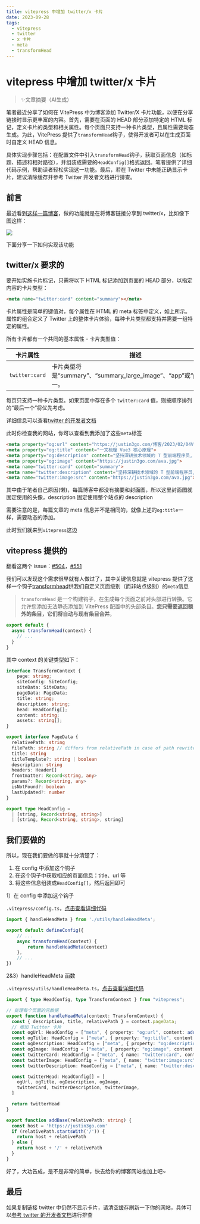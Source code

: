 ```yaml
---
title: vitepress 中增加 twitter/x 卡片
date: 2023-09-28
tags: 
  - vitepress
  - twitter
  - x 卡片
  - meta
  - transformHead
---
```


# vitepress 中增加 twitter/x 卡片

> ✨文章摘要（AI生成）

<!-- DESC SEP -->

笔者最近分享了如何在 VitePress 中为博客添加 Twitter/X 卡片功能，以便在分享链接时显示更丰富的内容。首先，需要在页面的 HEAD 部分添加特定的 HTML 标记，定义卡片的类型和相关属性。每个页面只支持一种卡片类型，且属性需要动态生成。为此，VitePress 提供了`transformHead`钩子，使得开发者可以在生成页面时自定义 HEAD 信息。

具体实现步骤包括：在配置文件中引入`transformHead`钩子，获取页面信息（如标题、描述和相对路径），并组装成需要的`HeadConfig[]`格式返回。笔者提供了详细代码示例，帮助读者轻松实现这一功能。最后，若在 Twitter 中未能正确显示卡片，建议清除缓存并参考 Twitter 开发者文档进行排查。

<!-- DESC SEP -->

## 前言

最近看到[这样一篇博客](https://www.toobug.net/article/web/2022/add-twitter-card-for-blog.html)，做的功能就是在将博客链接分享到 twitter/x，比如像下图这样：

![](https://oss.justin3go.com/blogs/Pasted%20image%2020230928160327.png)

下面分享一下如何实现该功能

## twitter/x 要求的

要开始实施卡片标记，只需将以下 HTML 标记添加到页面的 HEAD 部分，以指定内容的卡片类型：

```html
<meta name="twitter:card" content="summary"></meta>
```

卡片属性是简单的键值对，每个属性在 HTML 的 meta 标签中定义，如上所示。属性的组合定义了 Twitter 上的整体卡片体验，每种卡片类型都支持并需要一组特定的属性。

所有卡片都有一个共同的基本属性 - 卡片类型值：

|卡片属性|描述|
|---|---|
|`twitter:card`|卡片类型将是“summary”、“summary_large_image”、“app”或“player”之一。|

每页只支持一种卡片类型。如果页面中存在多个 `twitter:card` 值，则按顺序排列的“最后一个”将优先考虑。

详细信息可以查看[twitter 的开发者文档](https://developer.twitter.com/en/docs/twitter-for-websites/cards/guides/getting-started)

此时你检查我的网站，你可以查看到我添加了这些`meta`标签

```html
<meta property="og:url" content="https://justin3go.com/博客/2023/02/04Vue3 相关原理梳理.html">
<meta property="og:title" content="一文梳理 Vue3 核心原理">
<meta property="og:description" content="坚持深耕技术领域的 T 型前端程序员, 喜欢 Vuejs、Nestjs, 还会点 python、nlp、web3、后端">
<meta property="og:image" content="https://justin3go.com/ava.jpg">
<meta name="twitter:card" content="summary">
<meta name="twitter:description" content="坚持深耕技术领域的 T 型前端程序员, 喜欢 Vuejs、Nestjs, 还会点 python、nlp、web3、后端">
<meta name="twitter:image:src" content="https://justin3go.com/ava.jpg">
```

其中由于笔者自己原因(懒)，每篇博客中都没有摘要和封面图，所以这里封面图就固定使用的头像，description 固定使用整个站点的 description

需要注意的是，每篇文章的 meta 信息并不是相同的，就像上述的`og:title`一样，需要动态的添加。

此时我们就来到`vitepress`这边

## vitepress 提供的

翻看这两个 issue：[#504](https://github.com/vuejs/vitepress/issues/504)，[#551](https://github.com/vuejs/vitepress/issues/551)

我们可以发现这个需求很早就有人做过了，其中关键信息就是 vitepress 提供了这样一个钩子[transformhead](https://vitepress.dev/reference/site-config#transformhead)供我们自定义页面级别（而非站点级别）的`meta`信息

> `transformHead` 是一个构建钩子，在生成每个页面之前对头部进行转换。它允许您添加无法静态添加到 VitePress 配置中的头部条目。**您只需要返回额外的条目，它们将自动与现有条目合并**。

```ts
export default {
  async transformHead(context) {
    // ...
  }
}
```

其中 context 的关键类型如下：

```ts
interface TransformContext {
    page: string;
    siteConfig: SiteConfig;
    siteData: SiteData;
    pageData: PageData;
    title: string;
    description: string;
    head: HeadConfig[];
    content: string;
    assets: string[];
}

export interface PageData {
  relativePath: string
  filePath: string // differs from relativePath in case of path rewrites
  title: string
  titleTemplate?: string | boolean
  description: string
  headers: Header[]
  frontmatter: Record<string, any>
  params?: Record<string, any>
  isNotFound?: boolean
  lastUpdated?: number
}

export type HeadConfig =
  | [string, Record<string, string>]
  | [string, Record<string, string>, string]
```

## 我们要做的

所以，现在我们要做的事就十分清楚了：

1. 在 config 中添加这个钩子
2. 在这个钩子中获取相应的页面信息：title、url 等
3. 将这些信息组装成`HeadConfig[]`，然后返回即可

1）在 config 中添加这个钩子

`.vitepress/config.ts`，[点击查看详细代码](https://github.com/Justin3go/justin3go.github.io/blob/master/docs/.vitepress/config.ts#L46)

```ts
import { handleHeadMeta } from './utils/handleHeadMeta';

export default defineConfig({
    // ...
	async transformHead(context) {
        return handleHeadMeta(context)
    },
    // ...
})
```

2&3）handleHeadMeta 函数

`.vitepress/utils/handleHeadMeta.ts`，[点击查看详细代码](https://github.com/Justin3go/justin3go.github.io/blob/master/docs/.vitepress/utils/handleHeadMeta.ts)

```ts
import { type HeadConfig, type TransformContext } from "vitepress";

// 处理每个页面的元数据
export function handleHeadMeta(context: TransformContext) {
  const { description, title, relativePath } = context.pageData;
  // 增加 Twitter 卡片
  const ogUrl: HeadConfig = ["meta", { property: "og:url", content: addBase(relativePath.slice(0, -3)) + '.html' }]
  const ogTitle: HeadConfig = ["meta", { property: "og:title", content: title }]
  const ogDescription: HeadConfig = ["meta", { property: "og:description", content: description || context.description }]
  const ogImage: HeadConfig = ["meta", { property: "og:image", content: "https://justin3go.com/ava.jpg" }]
  const twitterCard: HeadConfig = ["meta", { name: "twitter:card", content: "summary" }]
  const twitterImage: HeadConfig = ["meta", { name: "twitter:image:src", content: "https://justin3go.com/ava.jpg" }]
  const twitterDescription: HeadConfig = ["meta", { name: "twitter:description", content: description || context.description }]

  const twitterHead: HeadConfig[] = [
    ogUrl, ogTitle, ogDescription, ogImage,
    twitterCard, twitterDescription, twitterImage,
  ]

  return twitterHead
}

export function addBase(relativePath: string) {
  const host = 'https://justin3go.com'
  if (relativePath.startsWith('/')) {
    return host + relativePath
  } else {
    return host + '/' + relativePath
  }
}
```

好了，大功告成，是不是非常的简单，快去给你的博客网站也加上吧~

## 最后

如果复制链接 twitter 中仍然不显示卡片，请清空缓存刷新一下你的网站，具体可以[参考 twitter 的开发者文档](https://developer.twitter.com/en/docs/twitter-for-websites/cards/guides/getting-started#crawling)进行排查




